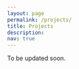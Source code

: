 ```yaml
---
layout: page
permalink: /projects/
title: Projects
description: 
nav: true
---
```


To be updated soon. 


